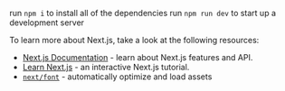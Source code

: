 run `npm i` to install all of the dependencies
run `npm run dev` to start up a development server

To learn more about Next.js, take a look at the following resources:

- [Next.js Documentation](https://nextjs.org/docs) - learn about Next.js features and API.
- [Learn Next.js](https://nextjs.org/learn) - an interactive Next.js tutorial.
- [`next/font`](https://nextjs.org/docs/pages/building-your-application/optimizing) - automatically optimize and load assets
